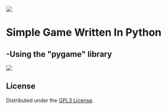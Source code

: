 <image src="https://www.gnu.org/graphics/gplv3-127x51.png">

# Simple Game Written In Python
## -Using the "pygame" library

<image src="screenshot.png">

## License
Distributed under the [GPL3 License](https://www.gnu.org/licenses/gpl-3.0.en.html#license-text).

